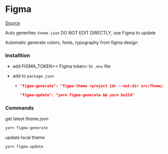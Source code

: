 # Figma

[Source](https://www.figma.com/file/JDAMhYaQ9pStIBndyZUCcY4A/Webapp)

Auto generttes `theme.json` DO NOT EDIT DIRECTLY, use Figma to update

Automatic generate colors, fonts, typography from figma design

### Installtion

- add FIGMA_TOKEN=< Figma token> to `.env` file
- add to `package.json`

  - ```json
    "figma-generate": "figma-theme <project id> --out-dir src/Theme/Figma",

    "figma-update": "yarn figma-generate && yarn build"
    ```

### Commands

get latest theme.json

```sh
yarn figma-generate
```

update local theme

```sh
yarn figma-update
```
